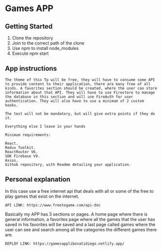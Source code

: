 # Games APP

## Getting Started

1. Clone the repository
2. Join to the correct path of the clone
3. Use npm to install node_modules
4. Execute npm start

## App instructions

```
The theme of this Tp will be free, they will have to consume some API to provide content to their application, there are many free of all kinds. A favorites section should be created, where the user can store information about that API. They will have to use Firestore to manage the database in this section and will use FireAuth for user authentication. They will also have to use a minimum of 2 custom hooks.

The test will not be mandatory, but will give extra points if they do it.

Everything else I leave in your hands

Minimum requirements:

React.
Redux Toolkit.
ReactRouter V6.
SDK Firebase V9.
Axios.
Github repository, with Readme detailing your application.
```

## Personal explanation

In this case use a free internet api that deals with all or some of the free to play games that exist on the internet.

```
API LINK: https://www.freetogame.com/api-doc
```

Basically my APP has 3 sections or pages. A home page where there is general information, a favorites page where all the games that the user has saved in his favorites will be saved and a last page called games where the user can see and search among all the categories the different games there are.

```
DEPLOY LINK: https://gamesapplibonatidiego.netlify.app/
```
